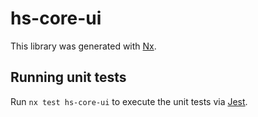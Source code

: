 # hs-core-ui

This library was generated with [Nx](https://nx.dev).

## Running unit tests

Run `nx test hs-core-ui` to execute the unit tests via [Jest](https://jestjs.io).
